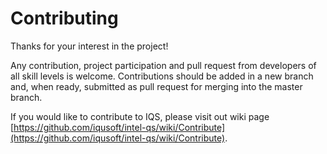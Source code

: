 # Contributing

Thanks for your interest in the project! 

Any contribution, project participation and pull request from developers of all skill levels is welcome. Contributions should be added in a new branch and, when ready, submitted as pull request for merging into the master branch.

If you would like to contribute to IQS, please visit out wiki page [https://github.com/iqusoft/intel-qs/wiki/Contribute](https://github.com/iqusoft/intel-qs/wiki/Contribute).

